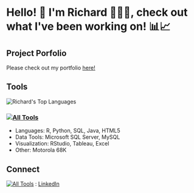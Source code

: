 # Hello! 👋 I'm Richard 👨🏻‍💻, check out what I've been working on! 📊📈

## Project Porfolio
Please check out my portfolio [here!](https://github.com/r-kish/Portfolio)

## Tools
![Richard's Top Languages](https://github-readme-stats.vercel.app/api/top-langs/?username=r-kish&layout=compact)
### [![All Tools](https://skillicons.dev/icons?i=r,python,mysql,java,html)](https://skillicons.dev)
- Languages: R, Python, SQL, Java, HTML5
- Data Tools: Microsoft SQL Server, MySQL
- Visualization: RStudio, Tableau, Excel
- Other: Motorola 68K

## Connect
[![All Tools](https://skillicons.dev/icons?i=linkedin)](https://skillicons.dev) : [LinkedIn](https://www.linkedin.com/in/richard-kish/)

<!--
**r-kish/r-kish** is a ✨ _special_ ✨ repository because its `README.md` (this file) appears on your GitHub profile.

Here are some ideas to get you started:

- 🔭 I’m currently working on ...
- 🌱 I’m currently learning ...
- 👯 I’m looking to collaborate on ...
- 🤔 I’m looking for help with ...
- 💬 Ask me about ...
- 📫 How to reach me: ...
- 😄 Pronouns: ...
- ⚡ Fun fact: ...
-->
